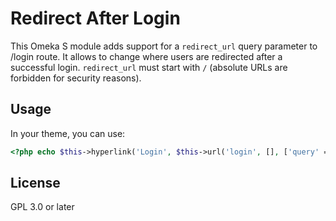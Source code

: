 # Redirect After Login

This Omeka S module adds support for a `redirect_url` query parameter to /login
route. It allows to change where users are redirected after a successful login.
`redirect_url` must start with `/` (absolute URLs are forbidden for security
reasons).

## Usage

In your theme, you can use:

```php
<?php echo $this->hyperlink('Login', $this->url('login', [], ['query' => ['redirect_url' => '/s/site1']])); ?>
```

## License

GPL 3.0 or later
